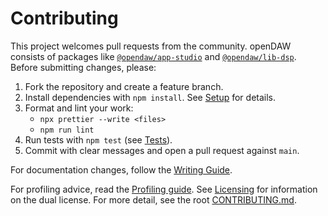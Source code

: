 # Contributing

This project welcomes pull requests from the community. openDAW consists of
packages like [`@opendaw/app-studio`](./package-inventory.md#app) and
[`@opendaw/lib-dsp`](./package-inventory.md#lib). Before submitting changes,
please:

1. Fork the repository and create a feature branch.
2. Install dependencies with `npm install`. See
   [Setup](./build-and-run/setup.md) for details.
3. Format and lint your work:
   - `npx prettier --write <files>`
   - `npm run lint`
4. Run tests with `npm test` (see [Tests](./build-and-run/tests.md)).
5. Commit with clear messages and open a pull request against `main`.

For documentation changes, follow the [Writing Guide](./style/writing-guide.md).

For profiling advice, read the [Profiling guide](./build-and-run/profiling.md).
See [Licensing](./licensing.md) for information on the dual license. For more
detail, see the root [CONTRIBUTING.md](../../../../CONTRIBUTING.md).
